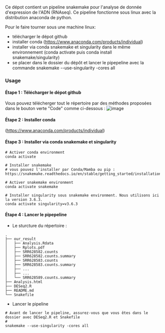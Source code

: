 Ce dépot contient un pipeline snakemake pour l'analyse de donnée d'expression de l'ADN (RNAseq). Ce pipeline fonctionne sous linux avec la distribution anaconda de python.

Pour le faire tourner sous une machine linux:

- télécharger le dépot github
- installer conda (https://www.anaconda.com/products/individual)
- installer via conda snakemake et singularity dans le même environnement (conda activate puis conda install snakemake/singularity)
- se placer dans le dossier du dépôt et lancer le pipepeline avec la commande snakemake --use-singularity -cores all


### Usage
#### Étape 1 : Télécharger le dépot github
Vous pouvez télécherger tout le répertoire par des méthodes proposées dans le bouton verte "Code" comme ci-dessous :
![image](https://user-images.githubusercontent.com/90893697/143773298-cee3915a-1b96-4367-9b14-662534adaf6c.png)


#### Étape 2 : Installer conda
(https://www.anaconda.com/products/individual)


#### Étape 3 : Installer via conda snakemake et singularity 
```shell
# Activer conda environment
conda activate 

# Installer snakemake 
# vous pouvez l'installer par Conda/Mamba ou pip : https://snakemake.readthedocs.io/en/stable/getting_started/installation.html#

# Activer snakemake environment
conda activate snakemake

# Installer singularity sous snakemake environment. Nous utilisons ici la version 3.6.3.
conda activate singularity=v3.6.3
```

#### Étape 4 : Lancer le pipepeline
- Le sturcture du répertoire :
```
.
├── our_result
│   ├── Analysis.Rdata
│   ├── Rplots.pdf
│   ├── SRR628582.counts
│   ├── SRR628582.counts.summary
│   ├── SRR628583.counts
│   ├── SRR628583.counts.summary
│   ├── ...
│   ├── ...
│   └── SRR628589.counts.summary
├── Analysis.html 
├── DESeq2.R
├── README.md
└── Snakefile
```

- Lancer le pipeline 
```shell
# Avant de lancer le pipeline, assurez-vous que vous êtes dans le dossier avec DESeq2.R et Snakefile
# 
snakemake --use-singularity -cores all
```


